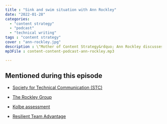 ```yaml
---
title : "Sink and swim situation with Ann Rockley"
date: "2022-01-28"
categories:
  - "content strategy"
  - "podcast"
  - "technical writing"
tags : "content strategy"
cover : "ann-rockley.jpg"
description : \"Mother of Content Strategy&rdquo; Ann Rockley discusses a 30+ year consulting career, pivoting to a new business, and more.
mp3File : content-content-podcast-ann-rockley.mp3

---
```


## Mentioned during this episode

- [Society for Technical Communication (STC)](https://www.stc.org)

- [The Rockley Group](https://rockley.com/)

- [Kolbe assessment](https://www.kolbe.com/kolbe-a-index/)

- [Resilient Team Advantage](http://rockley.com/rockley-resilient-team-advantage/)
